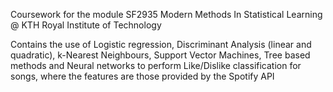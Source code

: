 Coursework for the module SF2935 Modern Methods In Statistical Learning @ KTH Royal Institute of Technology

Contains the use of Logistic regression, Discriminant Analysis (linear and quadratic), k-Nearest Neighbours, Support Vector Machines, Tree based methods and Neural networks to perform Like/Dislike classification for songs, where the features are those provided by the Spotify API
